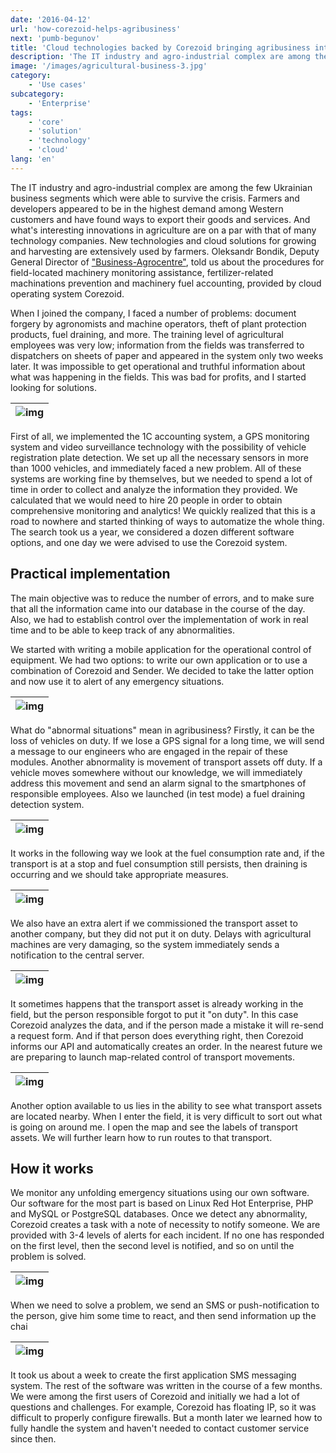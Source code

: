 ```yaml
---
date: '2016-04-12'
url: 'how-corezoid-helps-agribusiness'
next: 'pumb-begunov'
title: 'Cloud technologies backed by Corezoid bringing agribusiness into the modern era'
description: 'The IT industry and agro-industrial complex are among the few Ukrainian business segments which were able to survive the crisis. Farmers and developers appeared to be in the highest demand among Western customers and have found ways to export their goods and services.'
image: '/images/agricultural-business-3.jpg'
category:
    - 'Use cases'
subcategory:
	- 'Enterprise'
tags:
    - 'core'
    - 'solution'
    - 'technology'
    - 'cloud'
lang: 'en'
---
```


The IT industry and agro-industrial complex are among the few Ukrainian business segments which were able to survive the crisis. Farmers and developers appeared to be in the highest demand among Western customers and have found ways to export their goods and services. And what's interesting innovations in agriculture are on a par with that of many technology companies. New technologies and cloud solutions for growing and harvesting are extensively used by farmers. Oleksandr Bondik, Deputy General Director of ["Business-Agrocentre"](https://acplus.com.ua/), told us about the procedures for field-located machinery monitoring assistance, fertilizer-related machinations prevention and machinery fuel accounting, provided by cloud operating system Corezoid.

When I joined the company, I faced a number of problems: document forgery by agronomists and machine operators, theft of plant protection products, fuel draining, and more. The training level of agricultural employees was very low; information from the fields was transferred to dispatchers on sheets of paper and appeared in the system only two weeks later. It was impossible to get operational and truthful information about what was happening in the fields. This was bad for profits, and I started looking for solutions.

| ![img](/images/agricultural-business-1.jpg) | 
| --- |

First of all, we implemented the 1C accounting system, a GPS monitoring system and video surveillance technology with the possibility of vehicle registration plate detection. We set up all the necessary sensors in more than 1000 vehicles, and immediately faced a new problem. All of these systems are working fine by themselves, but we needed to spend a lot of time in order to collect and analyze the information they provided. We calculated that we would need to hire 20 people in order to obtain comprehensive monitoring and analytics! We quickly realized that this is a road to nowhere and started thinking of ways to automatize the whole thing. The search took us a year, we considered a dozen different software options, and one day we were advised to use the Corezoid system.

## Practical implementation

The main objective was to reduce the number of errors, and to make sure that all the information came into our database in the course of the day. Also, we had to establish control over the implementation of work in real time and to be able to keep track of any abnormalities.

We started with writing a mobile application for the operational control of equipment. We had two options: to write our own application or to use a combination of Corezoid and Sender. We decided to take the latter option and now use it to alert of any emergency situations.

| ![img](/images/agricultural-business-2.jpg) | 
| --- |

What do "abnormal situations" mean in agribusiness? Firstly, it can be the loss of vehicles on duty. If we lose a GPS signal for a long time, we will send a message to our engineers who are engaged in the repair of these modules. Another abnormality is movement of transport assets off duty. If a vehicle moves somewhere without our knowledge, we will immediately address this movement and send an alarm signal to the smartphones of responsible employees. Also we launched (in test mode) a fuel draining detection system.

| ![img](/images/agricultural-business-3.jpg) | 
| --- |

It works in the following way we look at the fuel consumption rate and, if the transport is at a stop and fuel consumption still persists, then draining is occurring and we should take appropriate measures.

| ![img](/images/agricultural-business-4-1.png) | 
| --- |

We also have an extra alert if we commissioned the transport asset to another company, but they did not put it on duty. Delays with agricultural machines are very damaging, so the system immediately sends a notification to the central server.

| ![img](/images/agricultural-business-5.jpg) | 
| --- |

It sometimes happens that the transport asset is already working in the field, but the person responsible forgot to put it "on duty". In this case Corezoid analyzes the data, and if the person made a mistake it will re-send a request form. And if that person does everything right, then Corezoid informs our API and automatically creates an order. In the nearest future we are preparing to launch map-related control of transport movements.

| ![img](/images/agricultural-business-6-1.png) | 
| --- |

Another option available to us lies in the ability to see what transport assets are located nearby. When I enter the field, it is very difficult to sort out what is going on around me. I open the map and see the labels of transport assets. We will further learn how to run routes to that transport.

## How it works

We monitor any unfolding emergency situations using our own software. Our software for the most part is based on Linux Red Hot Enterprise, PHP and MySQL or PostgreSQL databases. Once we detect any abnormality, Corezoid creates a task with a note of necessity to notify someone. We are provided with 3-4 levels of alerts for each incident. If no one has responded on the first level, then the second level is notified, and so on until the problem is solved.

| ![img](/images/agricultural-business-7-1.png) | 
| --- |

When we need to solve a problem, we send an SMS or push-notification to the person, give him some time to react, and then send information up the chai

| ![img](/images/agricultural-business-8-1.png) | 
| --- |

It took us about a week to create the first application SMS messaging system. The rest of the software was written in the course of a few months. We were among the first users of Corezoid and initially we had a lot of questions and challenges. For example, Corezoid has floating IP, so it was difficult to properly configure firewalls. But a month later we learned how to fully handle the system and haven't needed to contact customer service since then.
